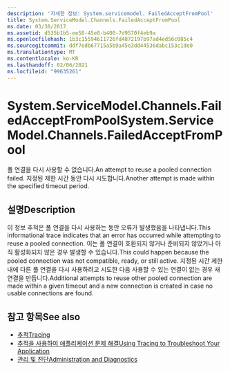 ```yaml
---
description: '자세한 정보: System.servicemodel. FailedAcceptFromPool'
title: System.ServiceModel.Channels.FailedAcceptFromPool
ms.date: 03/30/2017
ms.assetid: d535b1b5-ee58-45e8-b400-7d9570f4eb9a
ms.openlocfilehash: 1b3c15594611726fd4872197b97ad4ed56c085c4
ms.sourcegitcommit: ddf7edb67715a5b9a45e3dd44536dabc153c1de0
ms.translationtype: MT
ms.contentlocale: ko-KR
ms.lasthandoff: 02/06/2021
ms.locfileid: "99635261"
---
```

# <a name="systemservicemodelchannelsfailedacceptfrompool"></a><span data-ttu-id="71fc8-103">System.ServiceModel.Channels.FailedAcceptFromPool</span><span class="sxs-lookup"><span data-stu-id="71fc8-103">System.ServiceModel.Channels.FailedAcceptFromPool</span></span>

<span data-ttu-id="71fc8-104">풀 연결을 다시 사용할 수 없습니다.</span><span class="sxs-lookup"><span data-stu-id="71fc8-104">An attempt to reuse a pooled connection failed.</span></span> <span data-ttu-id="71fc8-105">지정된 제한 시간 동안 다시 시도합니다.</span><span class="sxs-lookup"><span data-stu-id="71fc8-105">Another attempt is made within the specified timeout period.</span></span>  
  
## <a name="description"></a><span data-ttu-id="71fc8-106">설명</span><span class="sxs-lookup"><span data-stu-id="71fc8-106">Description</span></span>  

 <span data-ttu-id="71fc8-107">이 정보 추적은 풀 연결을 다시 사용하는 동안 오류가 발생했음을 나타냅니다.</span><span class="sxs-lookup"><span data-stu-id="71fc8-107">This informational trace indicates that an error has occurred while attempting to reuse a pooled connection.</span></span> <span data-ttu-id="71fc8-108">이는 풀 연결이 호환되지 않거나 준비되지 않았거나 아직 활성화되지 않은 경우 발생할 수 있습니다.</span><span class="sxs-lookup"><span data-stu-id="71fc8-108">This could happen because the pooled connection was not compatible, ready, or still active.</span></span> <span data-ttu-id="71fc8-109">지정된 시간 제한 내에 다른 풀 연결을 다시 사용하려고 시도한 다음 사용할 수 있는 연결이 없는 경우 새 연결을 만듭니다.</span><span class="sxs-lookup"><span data-stu-id="71fc8-109">Additional attempts to reuse other pooled connection are made within a given timeout and a new connection is created in case no usable connections are found.</span></span>  
  
## <a name="see-also"></a><span data-ttu-id="71fc8-110">참고 항목</span><span class="sxs-lookup"><span data-stu-id="71fc8-110">See also</span></span>

- [<span data-ttu-id="71fc8-111">추적</span><span class="sxs-lookup"><span data-stu-id="71fc8-111">Tracing</span></span>](index.md)
- [<span data-ttu-id="71fc8-112">추적을 사용하여 애플리케이션 문제 해결</span><span class="sxs-lookup"><span data-stu-id="71fc8-112">Using Tracing to Troubleshoot Your Application</span></span>](using-tracing-to-troubleshoot-your-application.md)
- [<span data-ttu-id="71fc8-113">관리 및 진단</span><span class="sxs-lookup"><span data-stu-id="71fc8-113">Administration and Diagnostics</span></span>](../index.md)

